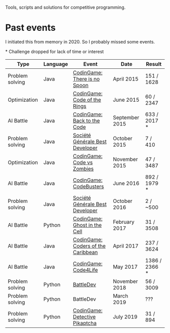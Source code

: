 Tools, scripts and solutions for competitive programming.





# Past events

I initiated this from memory in 2020. So I probably missed some events.


\* Challenge dropped for lack of time or interest

| Type            | Language | Event                                                        | Date           | Result        |
| --------------- | -------- | ------------------------------------------------------------ | -------------- | ------------- |
| Problem solving | Java     | [CodinGame: There is no Spoon](https://www.codingame.com/contests/there-is-no-spoon/leaderboard/global?column=keyword&value=mattrero) | April 2015     | 151 / 1628    |
| Optimization    | Java     | [CodinGame: Code of the Rings](https://www.codingame.com/contests/code-of-the-rings/leaderboard/global?column=keyword&value=mattrero) | June 2015      | 60 / 2347     |
| AI Battle       | Java     | [CodinGame: Back to the Code](https://www.codingame.com/contests/back-to-the-code/leaderboard/global?column=keyword&value=mattrero) | September 2015 | 633 / 2017 *  |
| Problem solving | Java     | [Société Générale Best Developer](https://www.isograd.com/EN/contestsolution.php?contest_id=11&que_str_id=&reg_typ_id=2) | October 2015   | 7 / 410       |
| Optimization    | Java     | [CodinGame: Code vs Zombies](https://www.codingame.com/contests/code-vs-zombies/leaderboard/global?column=keyword&value=mattrero) | November 2015  | 47 / 3487     |
| AI Battle       | Java     | [CodinGame: CodeBusters](https://www.codingame.com/contests/codebusters/leaderboard/global?column=keyword&value=mattrero) | June 2016      | 892 / 1979 *  |
| Problem solving | Java     | [Société Générale Best Developer](https://www.isograd.com/EN/contestsolution.php?contest_id=20&que_str_id=&reg_typ_id=2) | October 2016   | 2 / ~500      |
| AI Battle       | Python   | [CodinGame: Ghost in the Cell](https://www.codingame.com/contests/ghost-in-the-cell/leaderboard/global?column=keyword&value=mattrero) | February 2017  | 31 / 3508     |
| AI Battle       | Java     | [CodinGame: Coders of the Caribbean](https://www.codingame.com/contests/coders-of-the-caribbean/leaderboard/global?column=keyword&value=mattrero) | April 2017     | 237 / 3624    |
| AI Battle       | Java     | [CodinGame: Code4Life](https://www.codingame.com/contests/code4life/leaderboard/global?column=keyword&value=mattrero) | May 2017       | 1386 / 2366 * |
| Problem solving | Python   | [BattleDev](https://www.blogdumoderateur.com/resultats-battledev-novembre-2018/) | November 2018  | 56 / 3009     |
| Problem solving | Python   | BattleDev                                                    | March 2019     | ???           |
| Problem solving | Python   | [CodinGame: Detective Pikaptcha](https://www.codingame.com/contests/detective-pikaptcha/leaderboard/global?column=keyword&value=mattrero) | July 2019      | 31 / 894      |

